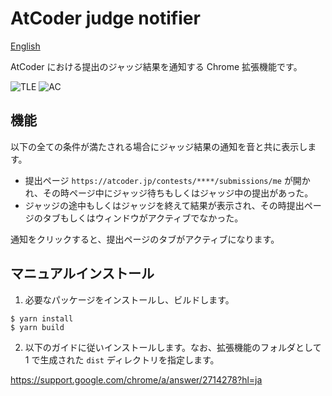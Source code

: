 # AtCoder judge notifier

[English](README.md)

AtCoder における提出のジャッジ結果を通知する Chrome 拡張機能です。

![TLE](https://user-images.githubusercontent.com/8144911/77526337-c2933600-6ecd-11ea-99a8-a1f412d28d9c.png)
![AC](https://user-images.githubusercontent.com/8144911/77526347-c45cf980-6ecd-11ea-8334-7ef514c9fc30.png)

## 機能

以下の全ての条件が満たされる場合にジャッジ結果の通知を音と共に表示します。

- 提出ページ `https://atcoder.jp/contests/****/submissions/me` が開かれ、その時ページ中にジャッジ待ちもしくはジャッジ中の提出があった。
- ジャッジの途中もしくはジャッジを終えて結果が表示され、その時提出ページのタブもしくはウィンドウがアクティブでなかった。

通知をクリックすると、提出ページのタブがアクティブになります。

## マニュアルインストール

1. 必要なパッケージをインストールし、ビルドします。

```
$ yarn install
$ yarn build
```

2. 以下のガイドに従いインストールします。なお、拡張機能のフォルダとして 1 で生成された `dist` ディレクトリを指定します。

https://support.google.com/chrome/a/answer/2714278?hl=ja
